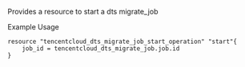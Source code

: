 Provides a resource to start a dts migrate_job

Example Usage

```hcl
resource "tencentcloud_dts_migrate_job_start_operation" "start"{
	job_id = tencentcloud_dts_migrate_job.job.id
}
```